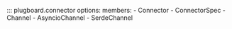 ::: plugboard.connector
    options:
      members:
      - Connector
      - ConnectorSpec
      - Channel
      - AsyncioChannel
      - SerdeChannel
